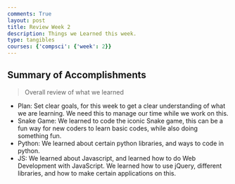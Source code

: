 ```yaml
---
comments: True
layout: post
title: Review Week 2
description: Things we Learned this week.
type: tangibles
courses: {'compsci': {'week': 2}}
---
```


## Summary of Accomplishments
> Overall review of what we learned
- Plan: Set clear goals, for this week to get a clear understanding of what we are learning. We need this to manage our time while we work on this.
- Snake Game: We learned to code the iconic Snake game, this can be a fun way for new coders to learn basic codes, while also doing something fun.
- Python: We learned about certain python libraries, and ways to code in python.
- JS: We learned about Javascript, and learned how to do Web Development with JavaScript. We learned how to use jQuery, different libraries, and how to make certain applications on this. 